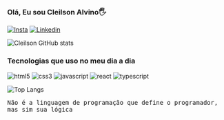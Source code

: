 ### Olá, Eu sou Cleilson Alvino🖐

[![Insta](https://img.shields.io/badge/Instagram-E4405F?style=for-the-badge&logo=instagram&logoColor=white)](https://www.instagram.com/cleilsonalvino/)
[![Linkedin](https://img.shields.io/badge/LinkedIn-0077B5?style=for-the-badge&logo=linkedin&logoColor=white)](https://www.linkedin.com/in/cleilsonalvino)

![Cleilson GitHub stats](https://github-readme-stats.vercel.app/api?username=cleilsonalvino&show_icons=true&theme=dracula)

### Tecnologias que uso no meu dia a dia

<div style="display: inline-block;">
    <img src="https://img.shields.io/badge/HTML5-E34F26?style=for-the-badge&logo=html5&logoColor=white" alt="html5">
</div>
<div style="display: inline-block;">
    <img src="https://img.shields.io/badge/CSS3-1572B6?style=for-the-badge&logo=css3&logoColor=white" alt="css3">
</div>
<div style="display: inline-block;">
    <img src="https://img.shields.io/badge/JavaScript-F7DF1E?style=for-the-badge&logo=javascript&logoColor=black" alt="javascript">
</div>
<div style="display: inline-block;">
    <img src="https://img.shields.io/badge/React-61DAFB?style=for-the-badge&logo=react&logoColor=black" alt="react">
</div>
<div style="display: inline-block;">
    <img src="https://img.shields.io/badge/TypeScript-3178C6?style=for-the-badge&logo=typescript&logoColor=white" alt="typescript">
</div>


![Top Langs](https://github-readme-stats.vercel.app/api/top-langs/?username=cleilsonalvino&layout=compact)

<p style="font-family: monospace;">Não é a linguagem de programação que define o programador, mas sim sua lógica</p>
